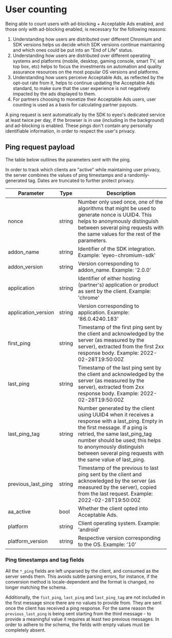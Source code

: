 # User counting

Being able to count users with ad-blocking + Acceptable Ads enabled, and those only with ad-blocking enabled, is necessary for the following reasons:

1. Understanding how users are distributed over different Chromium and SDK versions helps us decide which SDK versions continue maintaining and which ones could be put into an "End of Life" status.
2. Understanding how users are distributed over different operating systems and platforms (mobile, desktop, gaming console, smart TV, set top box, etc) helps to focus the investments on automation and quality assurance resources on the most popular OS versions and platforms.
3. Understanding how users perceive Acceptable Ads, as reflected by the opt-out rate from it, helps to continue updating the Acceptable Ads standard, to make sure that the user experience is not negatively impacted by the ads displayed to them.
4. For partners choosing to monetize their Acceptable Ads users, user counting is used as a basis for calculating partner payouts.

A ping request is sent automatically by the SDK to eyeo's dedicated service at least twice per day, if the browser is in use (including in the background) and ad-blocking is enabled. These pings don't contain any personally identifiable information, in order to respect the user's privacy.


## Ping request payload

The table below outlines the parameters sent with the ping.

In order to track which clients are "active" while maintaining user privacy, the server combines the values of ping timestamps and a randomly-generated tag. Dates are truncated to further protect privacy.

| Parameter           | Type   | Description           |
|---------------------|--------|-----------------------|
| nonce               | string | Number only used once, one of the algorithms that might be used to generate nonce is UUID4. This helps to anonymously distinguish between several ping requests with the same values for the rest of the parameters. |
| addon_name          | string | Identifier of the SDK integration. Example: 'eyeo-chromium-sdk' |
| addon_version       | string | Version corresponding to addon_name. Example: '2.0.0' |
| application         | string | Identifier of either hosting (partner's) application or product as sent by the client. Example: 'chrome' |
| application_version | string | Version corresponding to application. Example: '86.0.4240.183' |
| first_ping          | string | Timestamp of the first ping sent by the client and acknowledged by the server (as measured by the server), extracted from the first 2xx response body. Example: 2022-02-28T19:50:00Z |
| last_ping           | string | Timestamp of the last ping sent by the client and acknowledged by the server (as measured by the server), extracted from 2xx response body. Example: 2022-02-28T19:50:00Z |
| last_ping_tag       | string | Number generated by the client using UUID4 when it receives a response with a last_ping. Empty in the first message. If a ping is retried, the same last_ping_tag number should be used; this helps to anonymously distinguish between several ping requests with the same value of last_ping. |
| previous_last_ping  | string | Timestamp of the previous to last ping sent by the client and acknowledged by the server (as measured by the server), copied from the last request. Example: 2022-02-28T19:50:00Z |
| aa_active           | bool   | Whether the client opted into Acceptable Ads. |
| platform            | string | Client operating system. Example: 'android' |
| platform_version    | string | Respective version corresponding to the OS. Example: '10' |

### Ping timestamps and tag fields

All the `*_ping` fields are left unparsed by the client, and consumed as the server sends them. This avoids subtle parsing errors, for instance, if the conversion method is locale-dependent and the format is changed, no longer matching the schema.

Additionally, the `fist_ping`, `last_ping` and `last_ping_tag` are not included in the first message since there are no values to provide from. They are sent once the client has received a ping response. For the same reason the `previous_last_ping` is being sent starting from the third message - to provide a meaningful value it requires at least two previous messages. In order to adhere to the schema, the fields with empty values must be completely absent.
